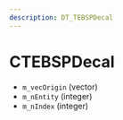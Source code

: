 ```yaml
---
description: DT_TEBSPDecal
---
```


# CTEBSPDecal


* `m_vecOrigin` (vector)
* `m_nEntity` (integer)
* `m_nIndex` (integer)
